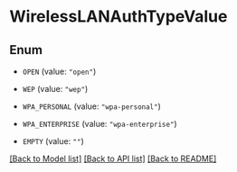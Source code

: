 # WirelessLANAuthTypeValue

## Enum


* `OPEN` (value: `"open"`)

* `WEP` (value: `"wep"`)

* `WPA_PERSONAL` (value: `"wpa-personal"`)

* `WPA_ENTERPRISE` (value: `"wpa-enterprise"`)

* `EMPTY` (value: `""`)


[[Back to Model list]](../README.md#documentation-for-models) [[Back to API list]](../README.md#documentation-for-api-endpoints) [[Back to README]](../README.md)


